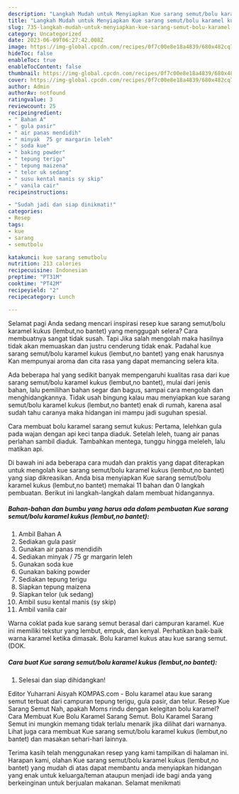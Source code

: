 ```yaml
---
description: "Langkah Mudah untuk Menyiapkan Kue sarang semut/bolu karamel kukus (lembut,no bantet) yang Enak"
title: "Langkah Mudah untuk Menyiapkan Kue sarang semut/bolu karamel kukus (lembut,no bantet) yang Enak"
slug: 735-langkah-mudah-untuk-menyiapkan-kue-sarang-semut-bolu-karamel-kukus-lembut-no-bantet-yang-enak
category: Uncategorized
date: 2023-06-09T06:27:42.008Z
image: https://img-global.cpcdn.com/recipes/0f7c00e8e18a4839/680x482cq70/kue-sarang-semutbolu-karamel-kukus-lembutno-bantet-foto-resep-utama.jpg
hideToc: false
enableToc: true
enableTocContent: false
thumbnail: https://img-global.cpcdn.com/recipes/0f7c00e8e18a4839/680x482cq70/kue-sarang-semutbolu-karamel-kukus-lembutno-bantet-foto-resep-utama.jpg
cover: https://img-global.cpcdn.com/recipes/0f7c00e8e18a4839/680x482cq70/kue-sarang-semutbolu-karamel-kukus-lembutno-bantet-foto-resep-utama.jpg
author: Admin
authorAv: notfound
ratingvalue: 3
reviewcount: 25
recipeingredient:
- " Bahan A"
- " gula pasir"
- " air panas mendidih"
- " minyak  75 gr margarin leleh"
- " soda kue"
- " baking powder"
- " tepung terigu"
- " tepung maizena"
- " telor uk sedang"
- " susu kental manis sy skip"
- " vanila cair"
recipeinstructions:

- "Sudah jadi dan siap dinikmati!"
categories:
- Resep
tags:
- kue
- sarang
- semutbolu

katakunci: kue sarang semutbolu 
nutrition: 213 calories
recipecuisine: Indonesian
preptime: "PT31M"
cooktime: "PT42M"
recipeyield: "2"
recipecategory: Lunch

---
```



Selamat pagi Anda sedang mencari inspirasi resep kue sarang semut/bolu karamel kukus (lembut,no bantet) yang menggugah selera? Cara membuatnya sangat tidak susah. Tapi Jika salah mengolah maka hasilnya tidak akan memuaskan dan justru cenderung tidak enak. Padahal kue sarang semut/bolu karamel kukus (lembut,no bantet) yang enak harusnya Kan mempunyai aroma dan cita rasa yang dapat memancing selera kita.


Ada beberapa hal yang sedikit banyak mempengaruhi kualitas rasa dari kue sarang semut/bolu karamel kukus (lembut,no bantet), mulai dari jenis bahan, lalu pemilihan bahan segar dan bagus, sampai cara mengolah dan menghidangkannya. Tidak usah bingung kalau mau menyiapkan kue sarang semut/bolu karamel kukus (lembut,no bantet) enak di rumah, karena asal sudah tahu caranya maka hidangan ini mampu jadi suguhan spesial.

Cara membuat bolu karamel sarang semut kukus: Pertama, lelehkan gula pada wajan dengan api keci tanpa diaduk. Setelah leleh, tuang air panas perlahan sambil diaduk. Tambahkan mentega, tunggu hingga meleleh, lalu matikan api.


Di bawah ini ada beberapa cara mudah dan praktis yang dapat diterapkan untuk mengolah kue sarang semut/bolu karamel kukus (lembut,no bantet) yang siap dikreasikan. Anda bisa menyiapkan Kue sarang semut/bolu karamel kukus (lembut,no bantet) memakai 11 bahan dan 0 langkah pembuatan. Berikut ini langkah-langkah dalam membuat hidangannya.

<!--inarticleads1-->

##### Bahan-bahan dan bumbu yang harus ada dalam pembuatan Kue sarang semut/bolu karamel kukus (lembut,no bantet):

1. Ambil  Bahan A
1. Sediakan  gula pasir
1. Gunakan  air panas mendidih
1. Sediakan  minyak / 75 gr margarin leleh
1. Gunakan  soda kue
1. Gunakan  baking powder
1. Sediakan  tepung terigu
1. Siapkan  tepung maizena
1. Siapkan  telor (uk sedang)
1. Ambil  susu kental manis (sy skip)
1. Ambil  vanila cair


Warna coklat pada kue sarang semut berasal dari campuran karamel. Kue ini memiliki tekstur yang lembut, empuk, dan kenyal. Perhatikan baik-baik warna karamel ketika dimasak. Bolu karamel kukus atau kue sarang semut. (DOK. 

<!--inarticleads2-->

##### Cara buat Kue sarang semut/bolu karamel kukus (lembut,no bantet):


1. Selesai dan siap dihidangkan!

Editor Yuharrani Aisyah KOMPAS.com - Bolu karamel atau kue sarang semut terbuat dari campuran tepung terigu, gula pasir, dan telur. Resep Kue Sarang Semut Nah, apakah Moms rindu dengan kelegitan bolu karamel? Cara Membuat Kue Bolu Karamel Sarang Semut. Bolu Karamel Sarang Semut ini mungkin memang tidak terlalu menarik jika dilihat dari warnanya. Lihat juga cara membuat Kue sarang semut/bolu karamel kukus (lembut,no bantet) dan masakan sehari-hari lainnya. 

Terima kasih telah menggunakan resep yang kami tampilkan di halaman ini. Harapan kami, olahan Kue sarang semut/bolu karamel kukus (lembut,no bantet) yang mudah di atas dapat membantu anda menyiapkan hidangan yang enak untuk keluarga/teman ataupun menjadi ide bagi anda yang berkeinginan untuk berjualan makanan. Selamat menikmati
